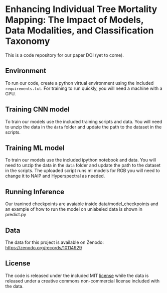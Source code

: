 # Enhancing Individual Tree Mortality Mapping: The Impact of Models, Data Modalities, and Classification Taxonomy
This is a code repository for our paper DOI (yet to come).

## Environment
To run our code, create a python virtual environment using the included `requirements.txt`. For training to run quickly, you will need a machine with a GPU.

## Training CNN model
To train our models use the included training scripts and data. You will need to unzip the data in the `data` folder and update the path to the dataset in the scripts.  

## Training ML model
To train our models use the included ipython notebook and data. You will need to unzip the data in the `data` folder and update the path to the dataset in the scripts. The uploaded script runs ml models for RGB you will need to change it to NAIP and Hyperspectral as needed.

## Running Inference
Our tranined checkpoints are avaiable inside data/model_checkpoints and an example of how to run the model on unlabeled data is shown in predict.py

## Data
The data for this project is available on Zenodo: <a href="https://zenodo.org/records/10114929" target="_blank">https://zenodo.org/records/10114929 </a>

## License
The code is released under the included MIT [license](LICENSE) while the data is released under a creative commons non-commercial license included with the data.
